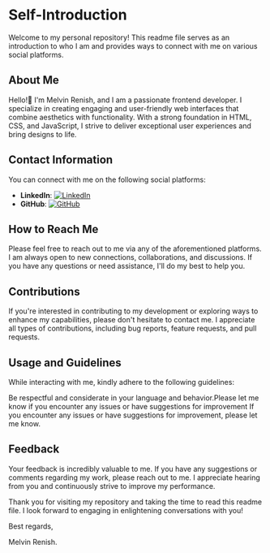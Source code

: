 # Self-Introduction
Welcome to my personal repository! This readme file serves as an introduction to who I am and provides ways to connect with me on various social platforms.

## About Me
Hello!👋 I'm Melvin Renish, and I am a passionate frontend developer. I specialize in creating engaging and user-friendly web interfaces that combine aesthetics with functionality. With a strong foundation in HTML, CSS, and JavaScript, I strive to deliver exceptional user experiences and bring designs to life.

## Contact Information
You can connect with me on the following social platforms:

- **LinkedIn**: [![LinkedIn](path/to/linkedin-icon.png)](https://www.linkedin.com/in/renish-okago-993498246/)
- **GitHub**: [![GitHub](path/to/github-icon.png)](https://www.github.com/fabrizia2)

## How to Reach Me
Please feel free to reach out to me via any of the aforementioned platforms. I am always open to new connections, collaborations, and discussions. If you have any questions or need assistance, I'll do my best to help you.

## Contributions
If you're interested in contributing to my development or exploring ways to enhance my capabilities, please don't hesitate to contact me. I appreciate all types of contributions, including bug reports, feature requests, and pull requests.

## Usage and Guidelines
While interacting with me, kindly adhere to the following guidelines:

Be respectful and considerate in your language and behavior.Please let me know if you encounter any issues or have suggestions for improvement
If you encounter any issues or have suggestions for improvement, please let me know.
## Feedback
Your feedback is incredibly valuable to me. If you have any suggestions or comments regarding my work, please reach out to me. I appreciate hearing from you and continuously strive to improve my performance.

Thank you for visiting my repository and taking the time to read this readme file. I look forward to engaging in enlightening conversations with you!

Best regards,

Melvin Renish.

<!-- 👋 Hi, I’m Renish Okago
- 👀 I’m interested in ...
- 🌱 I’m currently learning software engineering
- 💞️ I’m looking to collaborate on 
- 📫 How to reach me ...
- https://www.linkedin.com/in/renish-okago-993498246/ https://twitter.com/home

<!---
fabrizia2/fabrizia2 is a ✨ special ✨ repository because its `README.md` (this file) appears on your GitHub profile.
You can click the Preview link to take a look at your changes.
--->
